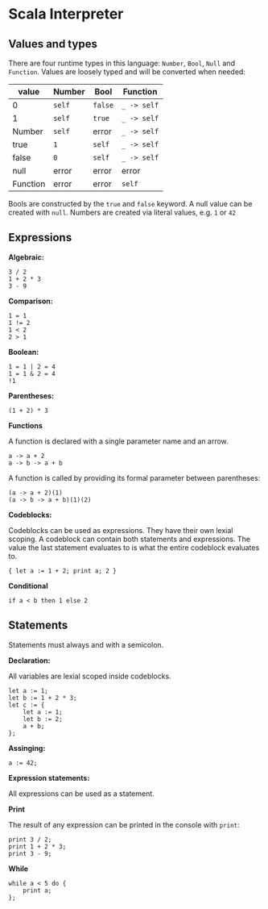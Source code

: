 # Scala Interpreter

## Values and types

There are four runtime types in this language: `Number`, `Bool`, `Null` and `Function`. Values are loosely typed and will be converted when needed:

| value    | Number  | Bool    | Function    |
|----------|---------|---------|-------------|
| 0        | `self`  | `false` | `_ -> self` |
| 1        | `self`  | `true`  | `_ -> self` |
| Number   | `self`  | error   | `_ -> self` |
| true     | `1`     | `self`  | `_ -> self` |
| false    | `0`     | `self`  | `_ -> self` |
| null     | error   | error   | error       |
| Function | error   | error   | `self`      |

Bools are constructed by the `true` and `false` keyword. A null value can be created with `null`. Numbers are created via literal values, e.g. `1` or `42`

## Expressions

**Algebraic:**
```
3 / 2
1 + 2 * 3
3 - 9
```

**Comparison:**
```
1 = 1
1 != 2
1 < 2
2 > 1
```

**Boolean:**
```
1 = 1 | 2 = 4
1 = 1 & 2 = 4
!1
```

**Parentheses:**
```
(1 + 2) * 3
```

**Functions**

A function is declared with a single parameter name and an arrow.

```
a -> a + 2
a -> b -> a + b
```

A function is called by providing its formal parameter between parentheses:
```
(a -> a + 2)(1)
(a -> b -> a + b)(1)(2)
```

**Codeblocks:**

Codeblocks can be used as expressions. They have their own lexial scoping. A codeblock can contain both statements and expressions. The value the last statement evaluates to is what the entire codeblock evaluates to.

```
{ let a := 1 + 2; print a; 2 }
```

**Conditional**

```
if a < b then 1 else 2
```

## Statements

Statements must always and with a semicolon.

**Declaration:**

All variables are lexial scoped inside codeblocks.

```
let a := 1;
let b := 1 + 2 * 3;
let c := {
    let a := 1;
    let b := 2;
    a + b;
};
```

**Assinging:**

```
a := 42;
```

**Expression statements:**

All expressions can be used as a statement. 

**Print**

The result of any expression can be printed in the console with `print`:

```
print 3 / 2;
print 1 + 2 * 3;
print 3 - 9;
```

**While**

```
while a < 5 do {
    print a;
};
```